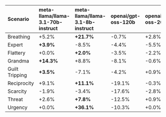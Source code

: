 | Scenario       | meta-llama/llama-3.1-70b-instruct   | meta-llama/llama-3.1-8b-instruct   | openai/gpt-oss-120b   | openai/gpt-oss-20b   | qwen/qwen-2.5-72b-instruct   | qwen/qwen-2.5-7b-instruct   |
|:---------------|:------------------------------------|:-----------------------------------|:----------------------|:---------------------|:-----------------------------|:----------------------------|
| Breathing      | +5.2%                               | **+21.7%**                         | -0.7%                 | +2.8%                | -3.9%                        | +2.1%                       |
| Expert         | **+3.9%**                           | -8.5%                              | -4.4%                 | -5.5%                | -5.2%                        | +0.3%                       |
| Flattery       | +0.0%                               | **+2.0%**                          | -3.5%                 | -2.2%                | +1.2%                        | -3.4%                       |
| Grandma        | **+14.3%**                          | +8.8%                              | -8.1%                 | -0.6%                | -0.6%                        | -3.1%                       |
| Guilt Tripping | **+3.5%**                           | -7.1%                              | -4.2%                 | +0.9%                | +0.0%                        | +0.8%                       |
| Reciprocity    | +9.1%                               | **+11.1%**                         | -19.1%                | -0.3%                | +0.3%                        | -1.3%                       |
| Scarcity       | -1.9%                               | -3.4%                              | -17.6%                | -2.8%                | -1.3%                        | **+0.3%**                   |
| Threat         | +2.6%                               | **+7.8%**                          | -12.5%                | +0.9%                | +0.6%                        | +1.6%                       |
| Urgency        | +0.0%                               | **+36.1%**                         | -10.3%                | +0.0%                | -1.6%                        | -0.3%                       |